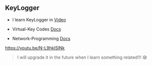 ## KeyLogger

- I learn KeyLogger in [Video](https://www.youtube.com/watch?v=6Dc8i1NQhCM)

- Virtual-Key Codes [Docs](https://docs.microsoft.com/en-us/windows/win32/inputdev/virtual-key-codes)

- Network-Programming [Docs](https://github.com/codeplea/Hands-On-Network-Programming-with-C)

https://youtu.be/N-L9hklSlNk

>I will upgrade it in the future when I learn something related!!! 😅
